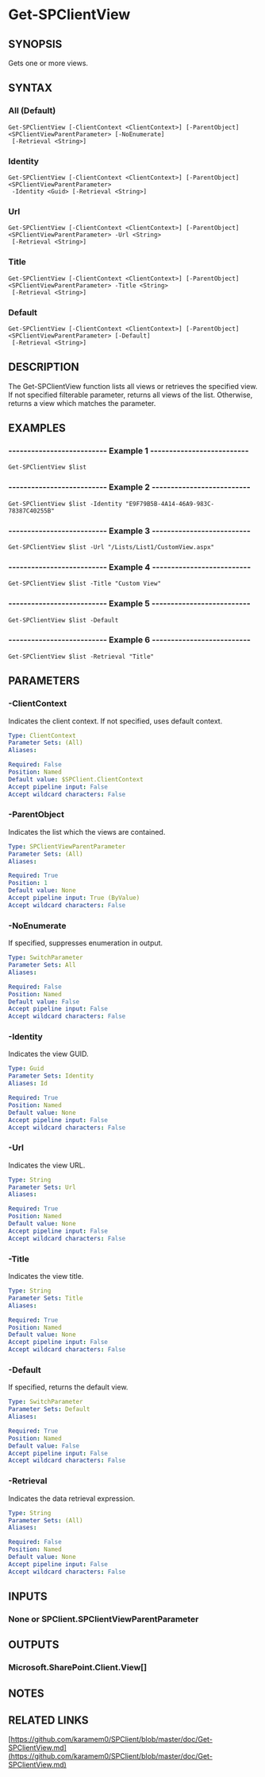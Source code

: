 # Get-SPClientView

## SYNOPSIS
Gets one or more views.

## SYNTAX

### All (Default)
```
Get-SPClientView [-ClientContext <ClientContext>] [-ParentObject] <SPClientViewParentParameter> [-NoEnumerate]
 [-Retrieval <String>]
```

### Identity
```
Get-SPClientView [-ClientContext <ClientContext>] [-ParentObject] <SPClientViewParentParameter>
 -Identity <Guid> [-Retrieval <String>]
```

### Url
```
Get-SPClientView [-ClientContext <ClientContext>] [-ParentObject] <SPClientViewParentParameter> -Url <String>
 [-Retrieval <String>]
```

### Title
```
Get-SPClientView [-ClientContext <ClientContext>] [-ParentObject] <SPClientViewParentParameter> -Title <String>
 [-Retrieval <String>]
```

### Default
```
Get-SPClientView [-ClientContext <ClientContext>] [-ParentObject] <SPClientViewParentParameter> [-Default]
 [-Retrieval <String>]
```

## DESCRIPTION
The Get-SPClientView function lists all views or retrieves the specified view.
If not specified filterable parameter, returns all views of the list.
Otherwise, returns a view which matches the parameter.

## EXAMPLES

### -------------------------- Example 1 --------------------------
```
Get-SPClientView $list
```

### -------------------------- Example 2 --------------------------
```
Get-SPClientView $list -Identity "E9F79B5B-4A14-46A9-983C-78387C40255B"
```

### -------------------------- Example 3 --------------------------
```
Get-SPClientView $list -Url "/Lists/List1/CustomView.aspx"
```

### -------------------------- Example 4 --------------------------
```
Get-SPClientView $list -Title "Custom View"
```

### -------------------------- Example 5 --------------------------
```
Get-SPClientView $list -Default
```

### -------------------------- Example 6 --------------------------
```
Get-SPClientView $list -Retrieval "Title"
```

## PARAMETERS

### -ClientContext
Indicates the client context.
If not specified, uses default context.

```yaml
Type: ClientContext
Parameter Sets: (All)
Aliases: 

Required: False
Position: Named
Default value: $SPClient.ClientContext
Accept pipeline input: False
Accept wildcard characters: False
```

### -ParentObject
Indicates the list which the views are contained.

```yaml
Type: SPClientViewParentParameter
Parameter Sets: (All)
Aliases: 

Required: True
Position: 1
Default value: None
Accept pipeline input: True (ByValue)
Accept wildcard characters: False
```

### -NoEnumerate
If specified, suppresses enumeration in output.

```yaml
Type: SwitchParameter
Parameter Sets: All
Aliases: 

Required: False
Position: Named
Default value: False
Accept pipeline input: False
Accept wildcard characters: False
```

### -Identity
Indicates the view GUID.

```yaml
Type: Guid
Parameter Sets: Identity
Aliases: Id

Required: True
Position: Named
Default value: None
Accept pipeline input: False
Accept wildcard characters: False
```

### -Url
Indicates the view URL.

```yaml
Type: String
Parameter Sets: Url
Aliases: 

Required: True
Position: Named
Default value: None
Accept pipeline input: False
Accept wildcard characters: False
```

### -Title
Indicates the view title.

```yaml
Type: String
Parameter Sets: Title
Aliases: 

Required: True
Position: Named
Default value: None
Accept pipeline input: False
Accept wildcard characters: False
```

### -Default
If specified, returns the default view.

```yaml
Type: SwitchParameter
Parameter Sets: Default
Aliases: 

Required: True
Position: Named
Default value: False
Accept pipeline input: False
Accept wildcard characters: False
```

### -Retrieval
Indicates the data retrieval expression.

```yaml
Type: String
Parameter Sets: (All)
Aliases: 

Required: False
Position: Named
Default value: None
Accept pipeline input: False
Accept wildcard characters: False
```

## INPUTS

### None or SPClient.SPClientViewParentParameter

## OUTPUTS

### Microsoft.SharePoint.Client.View[]

## NOTES

## RELATED LINKS

[https://github.com/karamem0/SPClient/blob/master/doc/Get-SPClientView.md](https://github.com/karamem0/SPClient/blob/master/doc/Get-SPClientView.md)

